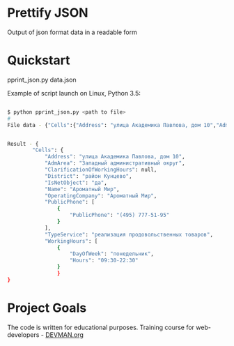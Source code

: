 # Prettify JSON


Output of json format data in a readable form

# Quickstart

pprint_json.py data.json

Example of script launch on Linux, Python 3.5:

```bash

$ python pprint_json.py <path to file>
#
File data - {"Cells":{"Address": "улица Академика Павлова, дом 10","AdmArea": "Западный административный округ","ClarificationOfWorkingHours": null,"District": "район Кунцево","IsNetObject": "да","Name": "Ароматный Мир","OperatingCompany": "Ароматный Мир","PublicPhone": [{"PublicPhone": "(495) 777-51-95"}],"TypeService": "реализация продовольственных товаров","WorkingHours": [{"DayOfWeek": "понедельник","Hours": "09:30-22:30"}


Result - {
        "Cells": {
            "Address": "улица Академика Павлова, дом 10",
            "AdmArea": "Западный административный округ",
            "ClarificationOfWorkingHours": null,
            "District": "район Кунцево",
            "IsNetObject": "да",
            "Name": "Ароматный Мир",
            "OperatingCompany": "Ароматный Мир",
            "PublicPhone": [
                {
                    "PublicPhone": "(495) 777-51-95"
                }
            ],
            "TypeService": "реализация продовольственных товаров",
            "WorkingHours": [
                {
                    "DayOfWeek": "понедельник",
                    "Hours": "09:30-22:30"
                }
                }
}

```

# Project Goals

The code is written for educational purposes. Training course for web-developers - [DEVMAN.org](https://devman.org)
